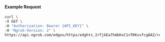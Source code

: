 <!-- Code generated for API Clients. DO NOT EDIT. -->

#### Example Request

```bash
curl \
-X GET \
-H "Authorization: Bearer {API_KEY}" \
-H "Ngrok-Version: 2" \
https://api.ngrok.com/edges/https/edghts_2rTjkEa7hAbKxC1vTKKvsfcg8AZ/routes/edghtsrt_2rTjkB4MHVDcheVNHk5FoIStfXf/oauth
```
